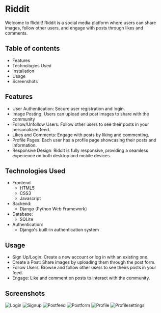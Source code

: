 # Riddit
Welcome to Riddit! Riddit is a social media platform where users can share images, follow other users, and engage with posts through likes and comments.

## Table of contents
- Features
- Technologies Used
- Installation
- Usage
- Screenshots

## Features
- User Authentication: Secure user registration and login.
- Image Posting: Users can upload and post images to share with the community
- Follow/Unfollow Users: Follow other users to see their posts in your personalized feed.
- Likes and Comments: Engage with posts by liking and commenting.
- Profile Pages: Each user has a profile page showcasing their posts and information.
- Responsive Design: Riddit is fully responsive, providing a seamless experience on both desktop and mobile devices.

## Technologies Used
- Frontend
  - HTML5
  - CSS3
  - Javascript
- Backend:
  - Django (Python Web Framework)
- Database:
  - SQLite
- Authentication:
  - Django's built-in authentication system

## Usage 
- Sign Up/Login: Create a new account or log in with an existing one.
- Create a Post: Share images by uploading them through the post form.
- Follow Users: Browse and follow other users to see theirs posts in your feed.
- Engage: Like and comment on posts to interact with the community.

## Screenshots
![Login]()
![Signup]()
![Postfeed]()
![Postform]()
![Profile]()
![Profilesettings]()
